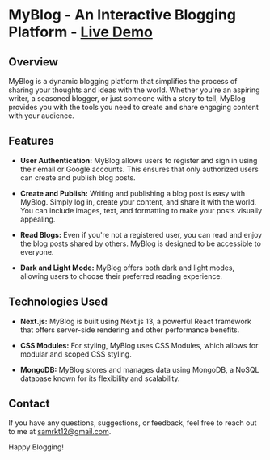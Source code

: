 # MyBlog - An Interactive Blogging Platform - <a href="https://myblog-nextjs-three.vercel.app/" style="font-size: 28px;">Live Demo</a>

## Overview

MyBlog is a dynamic blogging platform that simplifies the process of sharing your thoughts and ideas with the world. Whether you're an aspiring writer, a seasoned blogger, or just someone with a story to tell, MyBlog provides you with the tools you need to create and share engaging content with your audience.

## Features

- **User Authentication:** MyBlog allows users to register and sign in using their email or Google accounts. This ensures that only authorized users can create and publish blog posts.

- **Create and Publish:** Writing and publishing a blog post is easy with MyBlog. Simply log in, create your content, and share it with the world. You can include images, text, and formatting to make your posts visually appealing.

- **Read Blogs:** Even if you're not a registered user, you can read and enjoy the blog posts shared by others. MyBlog is designed to be accessible to everyone.

- **Dark and Light Mode:** MyBlog offers both dark and light modes, allowing users to choose their preferred reading experience.

## Technologies Used

- **Next.js:** MyBlog is built using Next.js 13, a powerful React framework that offers server-side rendering and other performance benefits.

- **CSS Modules:** For styling, MyBlog uses CSS Modules, which allows for modular and scoped CSS styling.

- **MongoDB:** MyBlog stores and manages data using MongoDB, a NoSQL database known for its flexibility and scalability.

## Contact

If you have any questions, suggestions, or feedback, feel free to reach out to me at samrkt12@gmail.com.

Happy Blogging!
